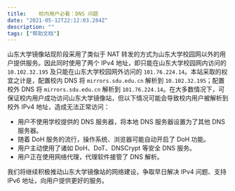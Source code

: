 ```yaml
---
title:    校内用户必看：DNS 问题
date: "2021-05-12T22:12:03.284Z"
description: ""
tags: ["帮助文档"]
---
```

山东大学镜像站现阶段采用了类似于 NAT 转发的方式为山东大学校园网以外的用户提供服务。因此同时使用了两个 IPv4 地址，即只能在山东大学校园网内访问的 `10.102.32.195` 及只能在山东大学校园网外访问的 `101.76.224.14`。本站采取的权宜之计是，配置校内 DNS 将 `mirrors.sdu.edu.cn` 解析到 `10.102.32.195`；配置校外 DNS 将 `mirrors.sdu.edu.cn` 解析到 `101.76.224.14`。在大多数情况下，可保证校内用户成功访问山东大学镜像站，但以下情况可能会导致校内用户被解析到校外 IPv4 地址，造成无法正常访问：

- 用户不使用学校提供的 DNS 服务器，将本地 DNS 服务器设置为了其他 DNS 服务器。
- 随着 DoH 服务的流行，操作系统、浏览器可能自动开启了 DoH 功能。
- 用户主动使用了诸如 DoH、DoT、DNSCrypt 等安全 DNS 服务。
- 用户正在使用网络代理，代理软件接管了 DNS 解析。

我们将继续积极推动山东大学镜像站的网络建设，争取早日解决 IPv4 问题、支持 IPv6 地址，向用户提供更好的服务。